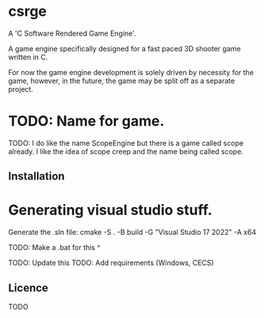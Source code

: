# csrge

A 'C Software Rendered Game Engine'.

A game engine specifically designed for a fast paced 3D shooter game written in C. 

For now the game engine development is solely driven by necessity for the game, however, in the future, the game may
be split off as a separate project.

# TODO: Name for game.

TODO: I do like the name ScopeEngine but there is a game called scope already. I like the idea of scope creep and the
name being called scope.

## Installation

# Generating visual studio stuff.

Generate the .sln file:
cmake -S . -B build -G "Visual Studio 17 2022" -A x64

TODO: Make a .bat for this ^

TODO: Update this
TODO: Add requirements (Windows, CECS)

## Licence 

TODO



